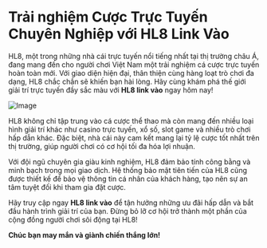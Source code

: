 # Trải nghiệm Cược Trực Tuyến Chuyên Nghiệp với HL8 Link Vào

HL8, một trong những nhà cái trực tuyến nổi tiếng nhất tại thị trường châu Á, đang mang đến cho người chơi Việt Nam một trải nghiệm cá cược trực tuyến hoàn toàn mới. Với giao diện hiện đại, thân thiện cùng hàng loạt trò chơi đa dạng, HL8 chắc chắn sẽ khiến bạn hài lòng. Hãy cùng khám phá thế giới giải trí trực tuyến đầy sắc màu với **HL8 link vào** ngay hôm nay!

![Image](https://github.com/user-attachments/assets/bd51ea9f-0666-407b-a7a7-98ead6de688c)

HL8 không chỉ tập trung vào cá cược thể thao mà còn mang đến nhiều loại hình giải trí khác như casino trực tuyến, xổ số, slot game và nhiều trò chơi hấp dẫn khác. Đặc biệt, nhà cái này cam kết mang lại tỷ lệ cược tốt nhất trên thị trường, giúp người chơi có cơ hội tối đa hóa lợi nhuận.

Với đội ngũ chuyên gia giàu kinh nghiệm, HL8 đảm bảo tính công bằng và minh bạch trong mọi giao dịch. Hệ thống bảo mật tiên tiến của HL8 cũng được thiết kế để bảo vệ thông tin cá nhân của khách hàng, tạo nên sự an tâm tuyệt đối khi tham gia đặt cược.

Hãy truy cập ngay **HL8 link vào** để tận hưởng những ưu đãi hấp dẫn và bắt đầu hành trình giải trí của bạn. Đừng bỏ lỡ cơ hội trở thành một phần của cộng đồng người chơi sôi động tại HL8! 

**Chúc bạn may mắn và giành chiến thắng lớn!**